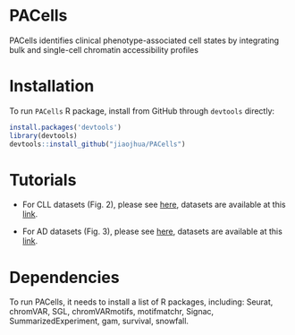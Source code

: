 # PACells
PACells identifies clinical phenotype-associated cell states by integrating bulk and single-cell chromatin accessibility profiles

# Installation
To run ``PACells`` R package, install from GitHub through ``devtools`` directly:
```R
install.packages('devtools')
library(devtools)
devtools::install_github("jiaojhua/PACells")
```

# Tutorials

* For CLL datasets (Fig. 2), please see [here](https://github.com/jiaojhua/PACells/blob/main/tutorial/Tutorial_CLL.ipynb), datasets are available at this [link](https://drive.google.com/drive/folders/1PpDxiRl8wv2JUdCtBd146cWche-o3U5e?usp=sharing).

* For AD datasets (Fig. 3), please see [here](https://github.com/jiaojhua/PACells/blob/main/tutorial/Tutorial_AD.ipynb), datasets are available at this [link](https://drive.google.com/drive/folders/1PpDxiRl8wv2JUdCtBd146cWche-o3U5e?usp=sharing).

# Dependencies
To run PACells, it needs to install a list of R packages, including: Seurat, chromVAR, SGL, chromVARmotifs, motifmatchr, Signac, SummarizedExperiment, gam, survival, snowfall.
